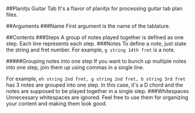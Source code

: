 ##Planitjs Guitar Tab
It's a flavor of planitjs for processing guitar tab plan files.

##Arguments
###Name
First argument is the name of the tablature.

##Contents
###Steps
A group of notes played together is defined as one step.
Each line represents each step.
###Notes
To define a note, just state the string and fret number.
For example, `g string 14th fret` is a note.

#####Grouping notes into one step
If you want to bunch up multiple notes into one step, join them up using commas in a single line.

For example, `eh string 2nd fret, g string 2nd fret, b string 3rd fret` has 3 notes are grouped into one step. In this case, it's a D chord and the notes are supposed to be played together in a single step.
###Whitespaces
Unnecessary whitespaces are ignored. Feel free to use them for organizing your content and making them look good.